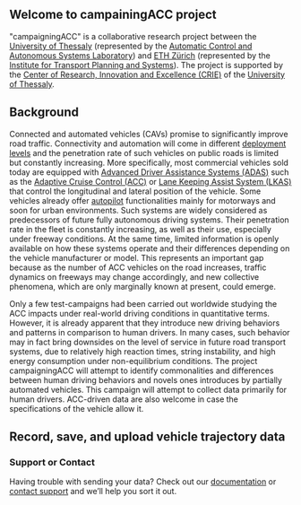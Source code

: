 ## Welcome to campainingACC project

"campaigningACC" is a collaborative research project between the [University of Thessaly](https://www.uth.gr/en) (represented by the [Automatic Control and Autonomous Systems Laboratory](http://control.mie.uth.gr/)) and [ETH Zürich](https://www.ethz.ch) (represented by the [Institute for Transport Planning and Systems](https://www.ivt.ethz.ch)). The project is supported by the [Center of Research, Innovation and Excellence (CRIE)](https://www.uth.gr/en/research/units/center-research-innovation-and-excellence-crie) of the [University of Thessaly](https://www.uth.gr/en).

## Background
Connected and automated vehicles (CAVs) promise to significantly improve road traffic. Connectivity and automation will come in different [deployment levels](https://www.aptiv.com/en/insights/article/what-are-the-levels-of-automated-driving) and the penetration rate of such vehicles on public roads is limited but constantly increasing. More specifically, most commercial vehicles sold today are equipped with [Advanced Driver Assistance Systems (ADAS)](https://en.wikipedia.org/wiki/Advanced_driver-assistance_systems) such as the [Adaptive Cruise Control (ACC)](https://en.wikipedia.org/wiki/Adaptive_cruise_control) or [Lane Keeping Assist System (LKAS)](https://www.hondainfocenter.com/2021/CR-V/Feature-Guide/Interior-Features/Lane-Keeping-Assist-System-LKAS/) that control the longitudinal and lateral position of the vehicle. Some vehicles already offer [autopilot](https://www.tesla.com/autopilot) functionalities mainly for motorways and soon for urban environments. Such systems are widely considered as predecessors of future fully autonomous driving systems. Their penetration rate in the fleet is constantly increasing, as well as their use, especially under freeway conditions. At the same time, limited information is openly available on how these systems operate and their differences depending on the vehicle manufacturer or model. This represents an important gap because as the number of ACC vehicles on the road increases, traffic dynamics on freeways may change accordingly, and new collective phenomena, which are only marginally known at present, could emerge.

Only a few test-campaigns had been carried out worldwide studying the ACC impacts under real-world driving conditions in quantitative terms. However, it is already apparent that they introduce new driving behaviors and patterns in comparison to human drivers. In many cases, such behavior may in fact bring downsides on the level of service in future road transport systems, due to relatively high reaction times, string instability, and high energy consumption under non-equilibrium conditions. The project campaigningACC will attempt to identify commonalities and differences between human driving behaviors and novels ones introduces by partially automated vehicles. This campaign will attempt to collect data primarily for human drivers. ACC-driven data are also welcome in case the specifications of the vehicle allow it.

## Record, save, and upload vehicle trajectory data


### Support or Contact

Having trouble with sending your data? Check out our [documentation](https://docs.github.com/categories/github-pages-basics/) or [contact support](https://support.github.com/contact) and we’ll help you sort it out.
